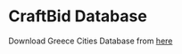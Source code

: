 # CraftBid Database

Download Greece Cities Database from [here](https://simplemaps.com/static/data/country-cities/gr/gr.csv)